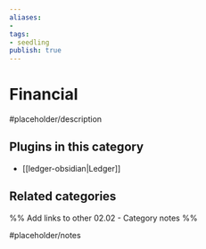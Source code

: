 ```yaml
---
aliases:
- 
tags: 
- seedling 
publish: true
---
```



# Financial

#placeholder/description

## Plugins in this category

- [[ledger-obsidian|Ledger]]

## Related categories

%% Add links to other 02.02 - Category notes %%

#placeholder/notes